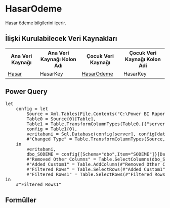 <h1>HasarOdeme</h1>
Hasar ödeme bilgilerini içerir.

<h2>İlişki Kurulabilecek Veri Kaynakları</h2>
<table>
<tr>
<th>Ana Veri Kaynağı</th>
<th>Ana Veri Kaynağı Kolon Adı</th>
<th>Çocuk Veri Kaynağı</th>
<th>Çocuk Veri Kaynağı Kolon Adi</th>
</tr>
<tr>
<td><a href="../VeriKaynaklari/Hasar.md">Hasar</a></td>
<td>HasarKey</td>
<td><a href="../VeriKaynaklari/HasarOdeme.md">HasarOdeme</a></td>
<td>HasarKey</td>
</tr>
</table>


<h2>Power Query</h2>
<pre>
let
    config = let
        Source = Xml.Tables(File.Contents("C:\Power BI Raporlar\config.xml")),
        Table0 = Source{0}[Table],
        Table1 = Table.TransformColumnTypes(Table0,{{"server", type text}, {"database", type text}}),
        config = Table1{0},
        veritabani = Sql.Database(config[server], config[database]),
        #"Changed Type" = Table.TransformColumnTypes(Source,{{"server", type text}, {"database", type text}})
    in
        veritabani,
        dbo_SODEME = config{[Schema="dbo",Item="SODEME"]}[Data],
        #"Removed Other Columns" = Table.SelectColumns(dbo_SODEME,{"OACENTA", "OKOD", "OILKODU", "ODOSYA_NO", "OTARIH", "OKODU", "OMIKTARI", "ODURUM", "ODURUM2", "FOHASNO"}),
        #"Added Custom1" = Table.AddColumn(#"Removed Other Columns", "HasarKey", each [OKOD]&"_"&[OILKODU]&"_"&[ODOSYA_NO]&"_"&[FOHASNO]),
        #"Filtered Rows" = Table.SelectRows(#"Added Custom1", each ([ODURUM] = "O")),
        #"Filtered Rows1" = Table.SelectRows(#"Filtered Rows", each not Text.StartsWith([OKODU], "9"))
in
    #"Filtered Rows1"
</pre>

<h2>Formüller</h2>

